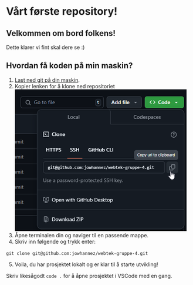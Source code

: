 # Vårt første repository!

## Velkommen om bord folkens!

Dette klarer vi fint skal dere se :)

## Hvordan få koden på min maskin?

1. [Last ned git på din maskin](https://git-scm.com/downloads).
2. Kopier lenken for å klone ned repositoriet
   ![alt text](./assets/image.png)
3. Åpne terminalen din og naviger til en passende mappe.
4. Skriv inn følgende og trykk enter:

```git clone git@github.com:jowhannez/webtek-gruppe-4.git```

5. Voila, du har prosjektet lokalt og er klar til å starte utvikling!

Skriv likesågodt ```code .``` for å åpne prosjektet i VSCode med en gang. 